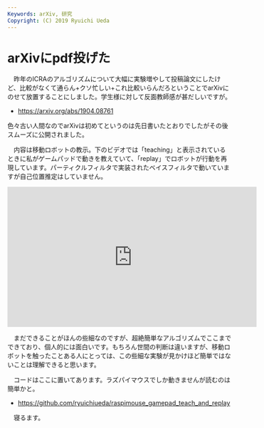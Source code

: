 ```yaml
---
Keywords: arXiv, 研究
Copyright: (C) 2019 Ryuichi Ueda
---
```


# arXivにpdf投げた

　昨年のICRAのアルゴリズムについて大幅に実験増やして投稿論文にしたけど、比較がなくて通らん+クソ忙しい+これ比較いらんだろということでarXivにのせて放置することにしました。学生様に対して反面教師感が甚だしいですが。

* https://arxiv.org/abs/1904.08761

色々古い人間なのでarXivは初めてというのは先日書いたとおりでしたがその後スムーズに公開されました。

　内容は移動ロボットの教示。下のビデオでは「teaching」と表示されているときに私がゲームパッドで動きを教えていて、「replay」でロボットが行動を再現しています。パーティクルフィルタで実装されたベイスフィルタで動いていますが自己位置推定はしていません。

<iframe width="560" height="315" src="https://www.youtube.com/embed/nLhoIT9r_ls" frameborder="0" allow="accelerometer; autoplay; encrypted-media; gyroscope; picture-in-picture" allowfullscreen></iframe>

　まだできることがほんの些細なのですが、超絶簡単なアルゴリズムでここまでできており、個人的には面白いです。もちろん世間の判断は違いますが、移動ロボットを触ったことある人にとっては、この些細な実験が見かけほど簡単ではないことは理解できると思います。

　コードはここに置いてあります。ラズパイマウスでしか動きませんが読むのは簡単かと。

* https://github.com/ryuichiueda/raspimouse_gamepad_teach_and_replay

　寝るます。

